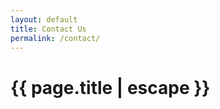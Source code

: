 ```yaml
---
layout: default
title: Contact Us
permalink: /contact/
---
```

<h1 class="page-heading">{{ page.title | escape }}</h1>

